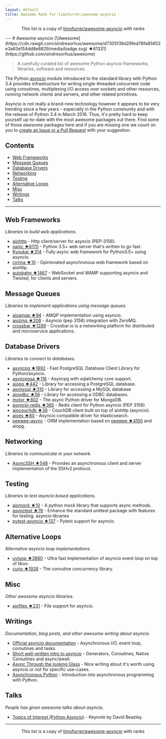 ```yaml
---
layout: default
title: Awesome Rank for timofurrer/awesome-asyncio
---
```


<p align="center">
	This list is a copy of <a href="https://github.com/timofurrer/awesome-asyncio">timofurrer/awesome-asyncio</a> with ranks
</p>
---
# Awesome asyncio [![Awesome](https://cdn.rawgit.com/sindresorhus/awesome/d7305f38d29fed78fa85652e3a63e154dd8e8829/media/badge.svg) ★61331](https://github.com/sindresorhus/awesome)

> A carefully curated list of awesome Python asyncio frameworks, libraries, software and resources.

The Python [asyncio](https://docs.python.org/3/library/asyncio.html) module introduced to the standard library with Python 3.4 provides infrastructure for writing single-threaded concurrent code using coroutines, multiplexing I/O access over sockets and other resources, running network clients and servers, and other related primitives.

Asyncio is not really a brand-new technology however it appears to be very trending since a few years - especially in the Python community and with the release of Python 3.4 in March 2016. 
Thus, it's pretty hard to keep yourself up-to-date with the most awesome packages out there. 
Find some of those *awesome* packages here and if you are missing one we count on you to [create an Issue or a Pull Request](https://github.com/timofurrer/awesome-asyncio/blob/master/CONTRIBUTING.md) with your suggestion.

## Contents

* [Web Frameworks](#web-frameworks)
* [Message Queues](#message-queues)
* [Database Drivers](#database-drivers)
* [Networking](#networking)
* [Testing](#testing)
* [Alternative Loops](#alternative-loops)
* [Misc](#misc)
* [Writings](#writings)
* [Talks](#talks)

***

## Web Frameworks

*Libraries to build web applications.*

* [aiohttp](https://github.com/KeepSafe/aiohttp) - Http client/server for asyncio (PEP-3156).
* [sanic ★6170](https://github.com/channelcat/sanic) - Python 3.5+ web server that's written to go fast.
* [Kyoukai ★314](https://github.com/SunDwarf/Kyoukai) - Fully async web framework for Python3.5+ using asyncio.
* [cirrina ★10](https://github.com/neolynx/cirrina) - Opinionated asynchronous web framework based on aiohttp.
* [autobahn ★1467](https://github.com/crossbario/autobahn-python) - WebSocket and WAMP supporting asyncio and Twisted, for clients and servers.

## Message Queues

*Libraries to implement applications using message queues.*

* [aioamqp ★94](https://github.com/Polyconseil/aioamqp) - AMQP implementation using asyncio.
* [aiozmq ★208](https://github.com/aio-libs/aiozmq) - Asyncio (pep 3156) integration with ZeroMQ.
* [crossbar ★1289](https://github.com/crossbario/crossbar) - Crossbar.io is a networking platform for distributed and microservice applications.

## Database Drivers

*Libraries to connect to databases.*

* [asyncpg ★1892](https://github.com/MagicStack/asyncpg) - Fast PostgreSQL Database Client Library for Python/asyncio.
* [asyncpgsa ★116](https://github.com/CanopyTax/asyncpgsa) - Asyncpg with sqlalchemy core support.
* [aiopg ★442](https://github.com/aio-libs/aiopg) - Library for accessing a PostgreSQL database.
* [aiomysql ★310](https://github.com/aio-libs/aiomysql) - Library for accessing a MySQL database
* [aioodbc ★56](https://github.com/aio-libs/aioodbc) - Library for accessing a ODBC databases.
* [motor ★802](https://github.com/mongodb/motor) - The async Python driver for MongoDB.
* [asyncio-redis ★365](https://github.com/jonathanslenders/asyncio-redis) - Redis client for Python asyncio (PEP 3156).
* [aiocouchdb ★36](https://github.com/aio-libs/aiocouchdb) - CouchDB client built on top of aiohttp (asyncio).
* [aioes ★80](https://github.com/aio-libs/aioes) - Asyncio compatible driver for elasticsearch.
* [peewee-async](https://github.com/05bit/peewee-async) - ORM implementation based on [peewee ★4150](https://github.com/coleifer/peewee) and aiopg.

## Networking

*Libraries to communicate in your network.*

* [AsyncSSH ★548](https://github.com/ronf/asyncssh) - Provides an asynchronous client and server implementation of the SSHv2 protocol.

## Testing

*Libraries to test asyncio based applications.*

* [aiomock ★10](https://github.com/nhumrich/aiomock) - A python mock library that supports async methods.
* [asynctest ★76](https://github.com/Martiusweb/asynctest) - Enhance the standard unittest package with features for testing. asyncio libraries
* [pytest-asyncio ★137](https://github.com/pytest-dev/pytest-asyncio) - Pytest support for asyncio.

## Alternative Loops

*Alternative asyncio loop implementations.*

* [uvloop ★3660](https://github.com/MagicStack/uvloop) - Ultra fast implementation of asyncio event loop on top of libuv.
* [curio ★1928](https://github.com/dabeaz/curio) - The coroutine concurrency library.

## Misc

*Other awesome asyncio libraries.*

* [aiofiles ★231](https://github.com/Tinche/aiofiles) - File support for asyncio.

## Writings

*Documentation, blog posts, and other awesome writing about asyncio.*

* [Official asyncio documentation](https://docs.python.org/3/library/asyncio.html) - Asynchronous I/O, event loop, coroutines and tasks.
* [Short well-written intro to asyncio](http://masnun.com/2015/11/13/python-generators-coroutines-native-coroutines-and-async-await.html) - Generators, Coroutines, Native Coroutines and async/await.
* [Async Through the looking Glass](https://hackernoon.com/async-through-the-looking-glass-d69a0a88b661) - Nice writing about it's worth using asyncio or not for specific use-cases.
* [Asynchronous Python](https://hackernoon.com/asynchronous-python-45df84b82434) - Introduction into asynchronous programming with Python.

## Talks

*People has given awesome talks about asyncio.*

* [Topics of Interest (Python Asyncio)](https://www.youtube.com/watch?v=ZzfHjytDceU) - Keynote by David Beazley.
---
<p align="center">
	This list is a copy of <a href="https://github.com/timofurrer/awesome-asyncio">timofurrer/awesome-asyncio</a> with ranks
</p>
